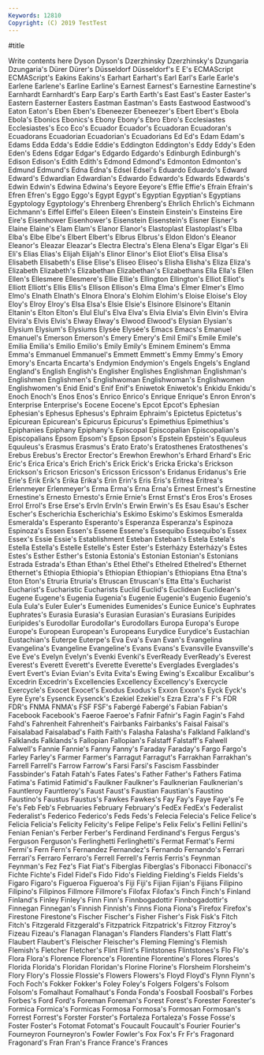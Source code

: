 ```yaml
---
Keywords: 12810
Copyright: (C) 2019 TestTest
---
```


#title

Write contents here
 Dyson
Dyson's Dzerzhinsky Dzerzhinsky's Dzungaria Dzungaria's Dürer Dürer's Düsseldorf Düsseldorf's E
E's ECMAScript ECMAScript's Eakins Eakins's Earhart Earhart's Earl Earl's Earle
Earle's Earlene Earlene's Earline Earline's Earnest Earnest's Earnestine Earnestine's Earnhardt
Earnhardt's Earp Earp's Earth Earth's East East's Easter Easter's Eastern
Easterner Easters Eastman Eastman's Easts Eastwood Eastwood's Eaton Eaton's Eben
Eben's Ebeneezer Ebeneezer's Ebert Ebert's Ebola Ebola's Ebonics Ebonics's Ebony
Ebony's Ebro Ebro's Ecclesiastes Ecclesiastes's Eco Eco's Ecuador Ecuador's Ecuadoran
Ecuadoran's Ecuadorans Ecuadorian Ecuadorian's Ecuadorians Ed Ed's Edam Edam's Edams
Edda Edda's Eddie Eddie's Eddington Eddington's Eddy Eddy's Eden Eden's
Edens Edgar Edgar's Edgardo Edgardo's Edinburgh Edinburgh's Edison Edison's Edith
Edith's Edmond Edmond's Edmonton Edmonton's Edmund Edmund's Edna Edna's Edsel
Edsel's Eduardo Eduardo's Edward Edward's Edwardian Edwardian's Edwardo Edwardo's Edwards
Edwards's Edwin Edwin's Edwina Edwina's Eeyore Eeyore's Effie Effie's Efrain
Efrain's Efren Efren's Eggo Eggo's Egypt Egypt's Egyptian Egyptian's Egyptians
Egyptology Egyptology's Ehrenberg Ehrenberg's Ehrlich Ehrlich's Eichmann Eichmann's Eiffel Eiffel's
Eileen Eileen's Einstein Einstein's Einsteins Eire Eire's Eisenhower Eisenhower's Eisenstein
Eisenstein's Eisner Eisner's Elaine Elaine's Elam Elam's Elanor Elanor's Elastoplast
Elastoplast's Elba Elba's Elbe Elbe's Elbert Elbert's Elbrus Elbrus's Eldon
Eldon's Eleanor Eleanor's Eleazar Eleazar's Electra Electra's Elena Elena's Elgar
Elgar's Eli Eli's Elias Elias's Elijah Elijah's Elinor Elinor's Eliot
Eliot's Elisa Elisa's Elisabeth Elisabeth's Elise Elise's Eliseo Eliseo's Elisha
Elisha's Eliza Eliza's Elizabeth Elizabeth's Elizabethan Elizabethan's Elizabethans Ella Ella's
Ellen Ellen's Ellesmere Ellesmere's Ellie Ellie's Ellington Ellington's Elliot Elliot's
Elliott Elliott's Ellis Ellis's Ellison Ellison's Elma Elma's Elmer Elmer's
Elmo Elmo's Elnath Elnath's Elnora Elnora's Elohim Elohim's Eloise Eloise's
Eloy Eloy's Elroy Elroy's Elsa Elsa's Elsie Elsie's Elsinore Elsinore's
Eltanin Eltanin's Elton Elton's Elul Elul's Elva Elva's Elvia Elvia's
Elvin Elvin's Elvira Elvira's Elvis Elvis's Elway Elway's Elwood Elwood's
Elysian Elysian's Elysium Elysium's Elysiums Elysée Elysée's Emacs Emacs's Emanuel
Emanuel's Emerson Emerson's Emery Emery's Emil Emil's Emile Emile's Emilia
Emilia's Emilio Emilio's Emily Emily's Eminem Eminem's Emma Emma's Emmanuel
Emmanuel's Emmett Emmett's Emmy Emmy's Emory Emory's Encarta Encarta's Endymion
Endymion's Engels Engels's England England's English English's Englisher Englishes Englishman
Englishman's Englishmen Englishmen's Englishwoman Englishwoman's Englishwomen Englishwomen's Enid Enid's Enif
Enif's Eniwetok Eniwetok's Enkidu Enkidu's Enoch Enoch's Enos Enos's Enrico
Enrico's Enrique Enrique's Enron Enron's Enterprise Enterprise's Eocene Eocene's Epcot
Epcot's Ephesian Ephesian's Ephesus Ephesus's Ephraim Ephraim's Epictetus Epictetus's Epicurean
Epicurean's Epicurus Epicurus's Epimethius Epimethius's Epiphanies Epiphany Epiphany's Episcopal Episcopalian
Episcopalian's Episcopalians Epsom Epsom's Epson Epson's Epstein Epstein's Equuleus Equuleus's
Erasmus Erasmus's Erato Erato's Eratosthenes Eratosthenes's Erebus Erebus's Erector Erector's
Erewhon Erewhon's Erhard Erhard's Eric Eric's Erica Erica's Erich Erich's
Erick Erick's Ericka Ericka's Erickson Erickson's Ericson Ericson's Ericsson Ericsson's
Eridanus Eridanus's Erie Erie's Erik Erik's Erika Erika's Erin Erin's
Eris Eris's Eritrea Eritrea's Erlenmeyer Erlenmeyer's Erma Erma's Erna Erna's
Ernest Ernest's Ernestine Ernestine's Ernesto Ernesto's Ernie Ernie's Ernst Ernst's
Eros Eros's Eroses Errol Errol's Erse Erse's ErvIn ErvIn's Erwin
Erwin's Es Esau Esau's Escher Escher's Escherichia Escherichia's Eskimo Eskimo's
Eskimos Esmeralda Esmeralda's Esperanto Esperanto's Esperanza Esperanza's Espinoza Espinoza's Essen
Essen's Essene Essene's Essequibo Essequibo's Essex Essex's Essie Essie's Establishment
Esteban Esteban's Estela Estela's Estella Estella's Estelle Estelle's Ester Ester's
Esterházy Esterházy's Estes Estes's Esther Esther's Estonia Estonia's Estonian Estonian's
Estonians Estrada Estrada's Ethan Ethan's Ethel Ethel's Ethelred Ethelred's Ethernet
Ethernet's Ethiopia Ethiopia's Ethiopian Ethiopian's Ethiopians Etna Etna's Eton Eton's
Etruria Etruria's Etruscan Etruscan's Etta Etta's Eucharist Eucharist's Eucharistic Eucharists
Euclid Euclid's Euclidean Euclidean's Eugene Eugene's Eugenia Eugenia's Eugenie Eugenie's
Eugenio Eugenio's Eula Eula's Euler Euler's Eumenides Eumenides's Eunice Eunice's
Euphrates Euphrates's Eurasia Eurasia's Eurasian Eurasian's Eurasians Euripides Euripides's Eurodollar
Eurodollar's Eurodollars Europa Europa's Europe Europe's European European's Europeans Eurydice
Eurydice's Eustachian Eustachian's Euterpe Euterpe's Eva Eva's Evan Evan's Evangelina
Evangelina's Evangeline Evangeline's Evans Evans's Evansville Evansville's Eve Eve's Evelyn
Evelyn's Evenki Evenki's EverReady EverReady's Everest Everest's Everett Everett's Everette
Everette's Everglades Everglades's Evert Evert's Evian Evian's Evita Evita's Ewing
Ewing's Excalibur Excalibur's Excedrin Excedrin's Excellencies Excellency Excellency's Exercycle Exercycle's
Exocet Exocet's Exodus Exodus's Exxon Exxon's Eyck Eyck's Eyre Eyre's
Eysenck Eysenck's Ezekiel Ezekiel's Ezra Ezra's F F's FDR FDR's
FNMA FNMA's FSF FSF's Fabergé Fabergé's Fabian Fabian's Facebook Facebook's
Faeroe Faeroe's Fafnir Fafnir's Fagin Fagin's Fahd Fahd's Fahrenheit Fahrenheit's
Fairbanks Fairbanks's Faisal Faisal's Faisalabad Faisalabad's Faith Faith's Falasha Falasha's
Falkland Falkland's Falklands Falklands's Fallopian Fallopian's Falstaff Falstaff's Falwell Falwell's
Fannie Fannie's Fanny Fanny's Faraday Faraday's Fargo Fargo's Farley Farley's
Farmer Farmer's Farragut Farragut's Farrakhan Farrakhan's Farrell Farrell's Farrow Farrow's
Farsi Farsi's Fascism Fassbinder Fassbinder's Fatah Fatah's Fates Fates's Father
Father's Fathers Fatima Fatima's Fatimid Fatimid's Faulkner Faulkner's Faulknerian Faulknerian's
Fauntleroy Fauntleroy's Faust Faust's Faustian Faustian's Faustino Faustino's Faustus Faustus's
Fawkes Fawkes's Fay Fay's Faye Faye's Fe Fe's Feb Feb's
Februaries February February's FedEx FedEx's Federalist Federalist's Federico Federico's Feds
Feds's Felecia Felecia's Felice Felice's Felicia Felicia's Felicity Felicity's Felipe
Felipe's Felix Felix's Fellini Fellini's Fenian Fenian's Ferber Ferber's Ferdinand
Ferdinand's Fergus Fergus's Ferguson Ferguson's Ferlinghetti Ferlinghetti's Fermat Fermat's Fermi
Fermi's Fern Fern's Fernandez Fernandez's Fernando Fernando's Ferrari Ferrari's Ferraro
Ferraro's Ferrell Ferrell's Ferris Ferris's Feynman Feynman's Fez Fez's Fiat
Fiat's Fiberglas Fiberglas's Fibonacci Fibonacci's Fichte Fichte's Fidel Fidel's Fido
Fido's Fielding Fielding's Fields Fields's Figaro Figaro's Figueroa Figueroa's Fiji
Fiji's Fijian Fijian's Fijians Filipino Filipino's Filipinos Fillmore Fillmore's Filofax
Filofax's Finch Finch's Finland Finland's Finley Finley's Finn Finn's Finnbogadottir
Finnbogadottir's Finnegan Finnegan's Finnish Finnish's Finns Fiona Fiona's Firefox Firefox's
Firestone Firestone's Fischer Fischer's Fisher Fisher's Fisk Fisk's Fitch Fitch's
Fitzgerald Fitzgerald's Fitzpatrick Fitzpatrick's Fitzroy Fitzroy's Fizeau Fizeau's Flanagan Flanagan's
Flanders Flanders's Flatt Flatt's Flaubert Flaubert's Fleischer Fleischer's Fleming Fleming's
Flemish Flemish's Fletcher Fletcher's Flint Flint's Flintstones Flintstones's Flo Flo's
Flora Flora's Florence Florence's Florentine Florentine's Flores Flores's Florida Florida's
Floridan Floridan's Florine Florine's Florsheim Florsheim's Flory Flory's Flossie Flossie's
Flowers Flowers's Floyd Floyd's Flynn Flynn's Foch Foch's Fokker Fokker's
Foley Foley's Folgers Folgers's Folsom Folsom's Fomalhaut Fomalhaut's Fonda Fonda's
Foosball Foosball's Forbes Forbes's Ford Ford's Foreman Foreman's Forest Forest's
Forester Forester's Formica Formica's Formicas Formosa Formosa's Formosan Formosan's Forrest
Forrest's Forster Forster's Fortaleza Fortaleza's Fosse Fosse's Foster Foster's Fotomat
Fotomat's Foucault Foucault's Fourier Fourier's Fourneyron Fourneyron's Fowler Fowler's Fox
Fox's Fr Fr's Fragonard Fragonard's Fran Fran's France France's Frances
